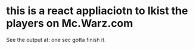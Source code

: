 # this is a react appliaciotn to lkist the players on Mc.Warz.com

See the output at: one sec gotta finish it.
